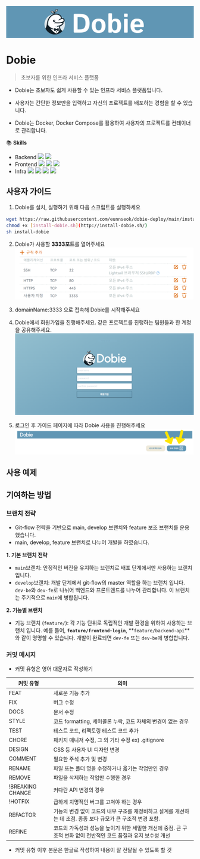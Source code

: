 ![dobie-banner](./assets/dobie-banner.PNG)

# Dobie 
> 초보자를 위한 인프라 서비스 플랫폼

- Dobie는 초보자도 쉽게 사용할 수 있는 인프라 서비스 플랫폼입니다.

- 사용자는 간단한 정보만을 입력하고 자신의 프로젝트를 배포하는 경험을 할 수 있습니다.

- Dobie는 Docker, Docker Compose를 활용하여 사용자의 프로젝트를 컨테이너로 관리합니다.

📚 **Skills**

- Backend 
<img src="https://img.shields.io/badge/springboot-6DB33F?style=for-the-badge&logo=springboot&logoColor=white"> <img src="https://img.shields.io/badge/springsecurity-6DB33F?style=for-the-badge&logo=springsecurity&logoColor=white">
- Frontend 
<img src="https://img.shields.io/badge/React-61DAFB?style=for-the-badge&logo=React&logoColor=white"> <img src="https://img.shields.io/badge/JavaScript-F7DF1E?style=for-the-badge&logo=JavaScript&logoColor=white"> <img src="https://img.shields.io/badge/MUI-007FFF?style=for-the-badge&logo=MUI&logoColor=white">
- Infra 
<img src="https://img.shields.io/badge/amazonec2-FF9900?style=for-the-badge&logo=amazonec2&logoColor=white"> <img src="https://img.shields.io/badge/docker-2496ED?style=for-the-badge&logo=docker&lodockerr=white"> <img src="https://img.shields.io/badge/ubuntu-E95420?style=for-the-badge&logo=ubuntu&lodockerr=white"> <img src="https://img.shields.io/badge/nginx-009639?style=for-the-badge&logo=nginx&lodockerr=white">

## 사용자 가이드

1.  Dobie를 설치, 실행하기 위해 다음 스크립트를 실행하세요

```bash
wget https://raw.githubusercontent.com/eunnseok/dobie-deploy/main/install-dobie.sh
chmod +x [install-dobie.sh](http://install-dobie.sh/) 
sh install-dobie
```

2.  Dobie가 사용할 **3333포트**를 열어주세요
![1](./assets/1.png)

3.  domainName:3333 으로 접속해 Dobie를 시작해주세요
4.  Dobie에서 회원가입을 진행해주세요. 같은 프로젝트를 진행하는 팀원들과 한 계정을 공유해주세요.
![3](./assets/3.png)
5.  로그인 후 가이드 페이지에 따라 Dobie 사용을 진행해주세요
![2](./assets/2.png)

## 사용 예제


## 기여하는 방법

### 브랜치 전략
- Git-flow 전략을 기반으로 main, develop 브랜치와 feature 보조 브랜치를 운용했습니다.
- main, develop, feature 브랜치로 나누어 개발을 하였습니다.

**1. 기본 브랜치 전략**

- `main`브랜치: 안정적인 버전을 유지하는 브랜치로 배포 단계에서만 사용하는 브랜치입니다.
- `develop`브랜치:  개발 단계에서 git-flow의 master 역할을 하는 브랜치 입니다. `dev-be`와 `dev-fe`로 나뉘어 백엔드와 프론트엔드를 나누어 관리합니다. 이 브랜치는 주기적으로 `main`에 병합됩니다.

**2. 기능별 브랜치**

- 기능 브랜치 (`feature/`): 각 기능 단위로 독립적인 개발 환경을 위하여 사용하는 브랜치 입니다. 예를 들어, **`feature/frontend-login`**, **`feature/backend-api`**와 같이 명명할 수 있습니다. 개발이 완료되면 `dev-fe` 또는 `dev-be`에 병합합니다.
### **커밋 메시지**

- 커밋 유형은 영어 대문자로 작성하기

| 커밋 유형 | 의미 |
| --- | --- |
| FEAT | 새로운 기능 추가 |
| FIX | 버그 수정 |
| DOCS | 문서 수정 |
| STYLE | 코드 formatting, 세미콜론 누락, 코드 자체의 변경이 없는 경우 |
| TEST | 테스트 코드, 리팩토링 테스트 코드 추가 |
| CHORE | 패키지 매니저 수정, 그 외 기타 수정 ex) .gitignore |
| DESIGN | CSS 등 사용자 UI 디자인 변경 |
| COMMENT | 필요한 주석 추가 및 변경 |
| RENAME | 파일 또는 폴더 명을 수정하거나 옮기는 작업만인 경우 |
| REMOVE | 파일을 삭제하는 작업만 수행한 경우 |
| !BREAKING CHANGE | 커다란 API 변경의 경우 |
| !HOTFIX | 급하게 치명적인 버그를 고쳐야 하는 경우 |
| REFACTOR | 기능의 변경 없이 코드의 내부 구조를 재정비하고 설계를 개선하는 데 초점. 종종 보다 규모가 큰 구조적 변경 포함. |
| REFINE | 코드의 가독성과 성능을 높이기 위한 세밀한 개선에 중점. 큰 구조적 변화 없이 전반적인 코드 품질과 유지 보수성 개선 |
- 커밋 유형 이후 본문은 한글로 작성하여 내용이 잘 전달될 수 있도록 할 것
